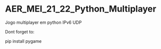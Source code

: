 # AER_MEI_21_22_Python_Multiplayer
 Jogo multiplayer em python IPv6 UDP

 Dont forget to:

 pip install pygame
